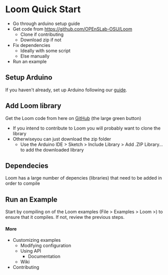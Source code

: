 # Loom Quick Start

- Go through arduino setup guide
- Get code from https://github.com/OPEnSLab-OSU/Loom
  - Clone if contributing 
  - Download zip if not
- Fix dependencies
  - Ideally with some script 
  - Else manually
- Run an example



## Setup Arduino

If you haven't already, set up Arduino following our [guide](https://github.com/OPEnSLab-OSU/Loom/ReadMe_Arduino_Setup.md).

## Add Loom library 

Get the Loom code from here on [GitHub](https://github.com/OPEnSLab-OSU/Loom) (the large green button)

- If you intend to contribute to Loom you will probably want to clone the library
- Otherwiseyou can just download the zip folder
  - Use the Arduino IDE > Sketch > Include Library > Add .ZIP Library… to add the downloaded library

## Dependecies

Loom has a large number of depencies (libraries) that need to be added in order to compile



## Run an Example

Start by compiling on of the Loom examples (File > Examples > Loom >) to ensure that it compiles. If not, review the previous steps.





#### More

- Customizing examples
  - Modifying configuration
  - Using API
    - Documentation
  - Wiki
- Contributing 

